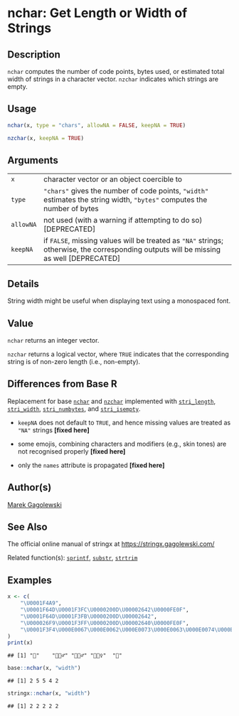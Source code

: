 # nchar: Get Length or Width of Strings

## Description

`nchar` computes the number of code points, bytes used, or estimated total width of strings in a character vector. `nzchar` indicates which strings are empty.

## Usage

``` r
nchar(x, type = "chars", allowNA = FALSE, keepNA = TRUE)

nzchar(x, keepNA = TRUE)
```

## Arguments

|           |                                                                                                                                           |
|-----------|-------------------------------------------------------------------------------------------------------------------------------------------|
| `x`       | character vector or an object coercible to                                                                                                |
| `type`    | `"chars"` gives the number of code points, `"width"` estimates the string width, `"bytes"` computes the number of bytes                   |
| `allowNA` | not used (with a warning if attempting to do so) \[DEPRECATED\]                                                                           |
| `keepNA`  | if `FALSE`, missing values will be treated as `"NA"` strings; otherwise, the corresponding outputs will be missing as well \[DEPRECATED\] |

## Details

String width might be useful when displaying text using a monospaced font.

## Value

`nchar` returns an integer vector.

`nzchar` returns a logical vector, where `TRUE` indicates that the corresponding string is of non-zero length (i.e., non-empty).

## Differences from Base R

Replacement for base [`nchar`](https://stat.ethz.ch/R-manual/R-devel/library/base/help/nchar.html) and [`nzchar`](https://stat.ethz.ch/R-manual/R-devel/library/base/help/nzchar.html) implemented with [`stri_length`](https://stringi.gagolewski.com/rapi/stri_length.html), [`stri_width`](https://stringi.gagolewski.com/rapi/stri_width.html), [`stri_numbytes`](https://stringi.gagolewski.com/rapi/stri_numbytes.html), and [`stri_isempty`](https://stringi.gagolewski.com/rapi/stri_isempty.html).

-   `keepNA` does not default to `TRUE`, and hence missing values are treated as `"NA"` strings **\[fixed here\]**

-   some emojis, combining characters and modifiers (e.g., skin tones) are not recognised properly **\[fixed here\]**

-   only the `names` attribute is propagated **\[fixed here\]**

## Author(s)

[Marek Gagolewski](https://www.gagolewski.com/)

## See Also

The official online manual of <span class="pkg">stringx</span> at <https://stringx.gagolewski.com/>

Related function(s): [`sprintf`](sprintf.md), [`substr`](substr.md), [`strtrim`](strtrim.md)

## Examples




```r
x <- c(
    "\U0001F4A9",
    "\U0001F64D\U0001F3FC\U0000200D\U00002642\U0000FE0F",
    "\U0001F64D\U0001F3FB\U0000200D\U00002642",
    "\U000026F9\U0001F3FF\U0000200D\U00002640\U0000FE0F",
    "\U0001F3F4\U000E0067\U000E0062\U000E0073\U000E0063\U000E0074\U000E007F"
)
print(x)
```

```
## [1] "💩"    "🙍🏼‍♂️" "🙍🏻‍♂" "⛹🏿‍♀️"  "🏴󠁧󠁢󠁳󠁣󠁴󠁿"
```

```r
base::nchar(x, "width")
```

```
## [1] 2 5 5 4 2
```

```r
stringx::nchar(x, "width")
```

```
## [1] 2 2 2 2 2
```
